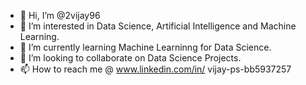 - 👋 Hi, I’m @2vijay96
- 👀 I’m interested in Data Science, Artificial Intelligence and Machine Learning.
- 🌱 I’m currently learning Machine Learninng for Data Science.
- 💞️ I’m looking to collaborate on Data Science Projects.
- 📫 How to reach me @ www.linkedin.com/in/
vijay-ps-bb5937257

<!---
2vijay96/2vijay96 is a ✨ special ✨ repository because its `README.md` (this file) appears on your GitHub profile.
You can click the Preview link to take a look at your changes.
--->
